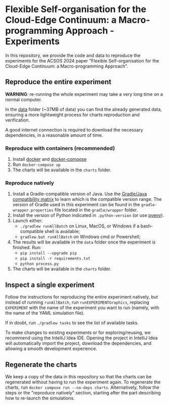 # Flexible Self-organisation for the Cloud-Edge Continuum: a Macro-programming Approach - Experiments

In this repository, we provide the code and data to reproduce the experiments for the ACSOS 2024 paper
"Flexible Self-organisation for the Cloud-Edge Continuum: a Macro-programming Approach".

## Reproduce the entire experiment

**WARNING**: re-running the whole experiment may take a very long time on a normal computer.

In the [data](./data) folder (~37MB of data) you can find the already generated data,
ensuring a more lightweight process for charts reproduction and verification.

A good internet connection is required to download the necessary dependencies,
in a reasonable amount of time.

### Reproduce with containers (recommended)

1. Install [docker](https://docs.docker.com/engine/install/) and [docker-compose](https://docs.docker.com/compose/install/linux/)
2. Run `docker-compose up`
3. The charts will be available in the `charts` folder.

### Reproduce natively

1. Install a Gradle-compatible version of Java.
  Use the [Gradle/Java compatibility matrix](https://docs.gradle.org/current/userguide/compatibility.html)
  to learn which is the compatible version range.
  The version of Gradle used in this experiment can be found in the `gradle-wrapper.properties` file
  located in the `gradle/wrapper` folder.
2. Install the version of Python indicated in `.python-version` (or use [pyenv](https://github.com/pyenv/pyenv)).
3. Launch either:
    - `./gradlew runAllBatch` on Linux, MacOS, or Windows if a bash-compatible shell is available;
    - `gradlew.bat runAllBatch` on Windows cmd or Powershell;
4. The results will be available in the `data` folder once the experiment is finished. Run:
    - `pip install --upgrade pip`
    - `pip install -r requirements.txt`
    - `python process.py`
5. The charts will be available in the `charts` folder.

## Inspect a single experiment

Follow the instructions for reproducing the entire experiment natively, but instead of running `runAllBatch`,
run `runEXPERIMENTGraphics`, replacing `EXPERIMENT` with the name of the experiment you want to run
(namely, with the name of the YAML simulation file).

If in doubt, run `./gradlew tasks` to see the list of available tasks.

To make changes to existing experiments or for exploring/reusing,
we recommend using the IntelliJ Idea IDE.
Opening the project in IntelliJ Idea will automatically import the project, download the dependencies,
and allowing a smooth development experience.

## Regenerate the charts

We keep a copy of the data in this repository
so that the charts can be regenerated without having to run the experiment again.
To regenerate the charts, run `docker compose run --no-deps charts`.
Alternatively, follow the steps or the "reproduce natively" section,
starting after the part describing how to re-launch the simulations.
